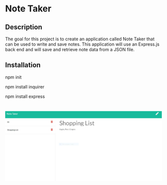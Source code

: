 # Note Taker 

## Description
The goal for this project is to create an application called Note Taker that can be used to write and save notes. This application will use an Express.js back end and will save and retrieve note data from a JSON file.

## Installation

npm init

npm install inquirer

npm install express

#
![](Capture.JPG)